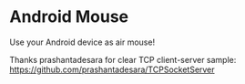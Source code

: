 Android Mouse
===================

Use your Android device as air mouse! 



Thanks prashantadesara for clear TCP client-server sample: 
	https://github.com/prashantadesara/TCPSocketServer